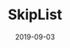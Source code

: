 ---
title: SkipList
date: 2019-09-03
tags: [""]
categories: ["算法"]
description: 跳表
img: https://www.runoob.com/wp-content/uploads/2015/06/go128.png
toc: true
draft: true
---
